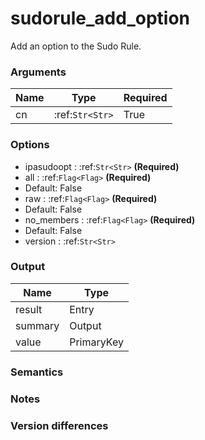 [//]: # (THE CONTENT BELOW IS GENERATED. DO NOT EDIT.)
# sudorule_add_option
Add an option to the Sudo Rule.

### Arguments
|Name|Type|Required
|-|-|-
|cn|:ref:`Str<Str>`|True

### Options
* ipasudoopt : :ref:`Str<Str>` **(Required)**
* all : :ref:`Flag<Flag>` **(Required)**
 * Default: False
* raw : :ref:`Flag<Flag>` **(Required)**
 * Default: False
* no_members : :ref:`Flag<Flag>` **(Required)**
 * Default: False
* version : :ref:`Str<Str>`

### Output
|Name|Type
|-|-
|result|Entry
|summary|Output
|value|PrimaryKey

[//]: # (ADD YOUR NOTES BELOW. THESE WILL BE PICKED EVERY TIME THE DOCS ARE REGENERATED. //end)
### Semantics

### Notes

### Version differences